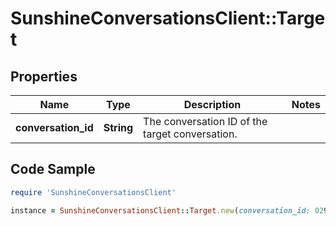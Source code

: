 # SunshineConversationsClient::Target

## Properties

Name | Type | Description | Notes
------------ | ------------- | ------------- | -------------
**conversation_id** | **String** | The conversation ID of the target conversation. | 

## Code Sample

```ruby
require 'SunshineConversationsClient'

instance = SunshineConversationsClient::Target.new(conversation_id: 029c31f25a21b47effd7be90)
```


